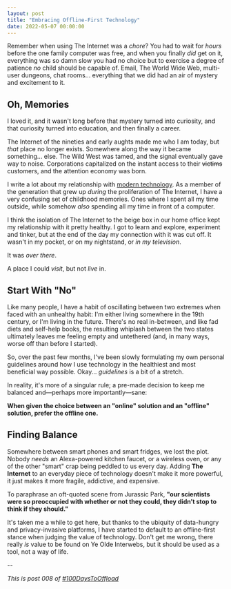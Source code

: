 ```yaml
---
layout: post
title: "Embracing Offline-First Technology"
date: 2022-05-07 00:00:00
---
```


Remember when using The Internet was a _chore_? You had to wait for _hours_ before the one family computer was free, and when you finally _did_ get on it, everything was so damn slow you had no choice but to exercise a degree of patience _no_ child should be capable of. Email, The World Wide Web, multi-user dungeons, chat rooms... everything that we did had an air of mystery and excitement to it.

## Oh, Memories

I loved it, and it wasn't long before that mystery turned into curiosity, and that curiosity turned into education, and then finally a career.

The Internet of the nineties and early aughts made me who I am today, but _that_ place no longer exists. Somewhere along the way it became something... else. The Wild West was tamed, and the signal eventually gave way to noise. Corporations capitalized on the instant access to their ~~victims~~ customers, and the attention economy was born.

I write a lot about my relationship with [modern technology](/2022/05/02/i-hate-my-smartphone.html). As a member of the generation that grew up _during_ the proliferation of The Internet, I have a very confusing set of childhood memories. Ones where I spent all my time outside, while somehow _also_ spending all my time in front of a computer.

I think the isolation of The Internet to the beige box in our home office kept my relationship with it pretty healthy. I got to learn and explore, experiment and tinker, but at the end of the day my connection with it was cut off. It wasn't in my pocket, or on my nightstand, or _in my television_.

It was _over there_.

A place I could _visit_, but not _live_ in.

## Start With "No"

Like many people, I have a habit of oscillating between two extremes when faced with an unhealthy habit: I'm either living somewhere in the 19th century, or I'm living in the future. There's no real in-between, and like fad diets and self-help books, the resulting whiplash between the two states ultimately leaves me feeling empty and untethered (and, in many ways, worse off than before I started).

So, over the past few months, I've been slowly formulating my own personal guidelines around how I use technology in the healthiest and most beneficial way possible. Okay... _guidelines_ is a bit of a stretch.

In reality, it's more of a singular rule; a pre-made decision to keep me balanced and—perhaps more importantly—sane:

**When given the choice between an "online" solution and an "offline" solution, prefer the offline one.**

## Finding Balance

Somewhere between smart phones and smart fridges, we lost the plot. Nobody _needs_ an Alexa-powered kitchen faucet, or a wireless oven, or any of the other "smart" crap being peddled to us every day. Adding **The Internet** to an everyday piece of technology doesn't make it more powerful, it just makes it more fragile, addictive, and expensive.

To paraphrase an oft-quoted scene from Jurassic Park, **"our scientists were so preoccupied with whether or not they could, they didn’t stop to think if they should."**

It's taken me a while to get here, but thanks to the ubiquity of data-hungry and privacy-invasive platforms, I have started to default to an offline-first stance when judging the value of technology. Don't get me wrong, there really _is_ value to be found on Ye Olde Interwebs, but it should be used as a tool, not a way of life.

--

_This is post 008 of [#100DaysToOffload](https://100daystooffload.com/)_